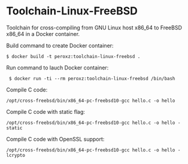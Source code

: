 # Toolchain-Linux-FreeBSD
Toolchain for cross-compiling from GNU Linux host x86_64 to FreeBSD x86_64 in a Docker container.

Build command to create Docker container:

    $ docker build -t peroxz:toolchain-linux-freebsd .
Run command to lauch Docker container:

     $ docker run -ti --rm peroxz:toolchain-linux-freebsd /bin/bash
Compile C code:

    /opt/cross-freebsd/bin/x86_64-pc-freebsd10-gcc hello.c -o hello
Compile C code with static flag:

    /opt/cross-freebsd/bin/x86_64-pc-freebsd10-gcc hello.c -o hello -static
Compile C code with OpenSSL support:

    /opt/cross-freebsd/bin/x86_64-pc-freebsd10-gcc hello.c -o hello -lcrypto
